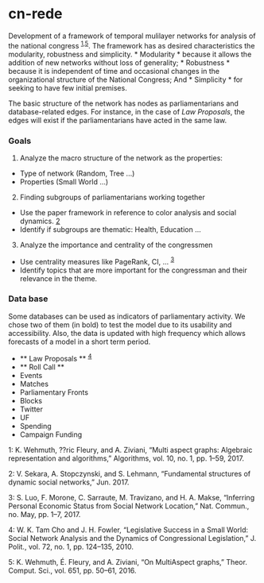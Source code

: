 # cn-rede

Development of a framework of temporal mulilayer networks for analysis of the national congress <sup>[1](#myfootnote1),[5](#myfootnote5)</sup>. The framework has as desired characteristics the modularity, robustness and simplicity. * Modularity * because it allows the addition of new networks without loss of generality; * Robustness * because it is independent of time and occasional changes in the organizational structure of the National Congress; And * Simplicity * for seeking to have few initial premises.

The basic structure of the network has nodes as parliamentarians and database-related edges. For instance, in the case of *Law Proposals*, the edges will exist if the parliamentarians have acted in the same law.

### Goals

1. Analyze the macro structure of the network as the properties:
  - Type of network (Random, Tree ...)
  - Properties (Small World ...)
2. Finding subgroups of parliamentarians working together
  - Use the paper framework in reference to color analysis and social dynamics. [2](#myfootnote2)</sup>
  - Identify if subgroups are thematic: Health, Education ...
3. Analyze the importance and centrality of the congressmen
  - Use centrality measures like PageRank, CI, ... <sup>[3](#myfootnote3)</sup>
  - Identify topics that are more important for the congressman and their relevance in the theme.
 
### Data base

Some databases can be used as indicators of parliamentary activity. We chose two of them (in bold) to test the model due to its usability and accessibility. Also, the data is updated with high frequency which allows forecasts of a model in a short term period.

- ** Law Proposals ** <sup>[4](#myfootnote4)</sup>
- ** Roll Call **
- Events
- Matches
- Parliamentary Fronts
- Blocks
- Twitter
- UF
- Spending
- Campaign Funding
  

<a name="myfootnote1">1</a>: K. Wehmuth, ??ric Fleury, and A. Ziviani, “Multi aspect graphs: Algebraic representation and algorithms,” Algorithms, vol. 10, no. 1, pp. 1–59, 2017.

<a name="myfootnote2">2</a>: V. Sekara, A. Stopczynski, and S. Lehmann, “Fundamental structures of dynamic social networks,” Jun. 2017.

<a name="myfootnote3">3</a>: S. Luo, F. Morone, C. Sarraute, M. Travizano, and H. A. Makse, “Inferring Personal Economic Status from Social Network Location,” Nat. Commun., no. May, pp. 1–7, 2017.

<a name="myfootnote4">4</a>: W. K. Tam Cho and J. H. Fowler, “Legislative Success in a Small World: Social Network Analysis and the Dynamics of Congressional Legislation,” J. Polit., vol. 72, no. 1, pp. 124–135, 2010.


<a name="myfootnote5">5</a>: K. Wehmuth, É. Fleury, and A. Ziviani, “On MultiAspect graphs,” Theor. Comput. Sci., vol. 651, pp. 50–61, 2016.

